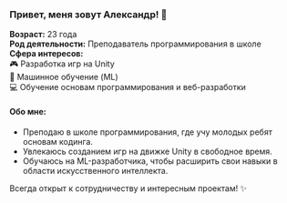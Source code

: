 ### Привет, меня зовут Александр! 👋

**Возраст:** 23 года  
**Род деятельности:** Преподаватель программирования в школе  
**Сфера интересов:**  
🎮 Разработка игр на Unity  
🤖 Машинное обучение (ML)  
💻 Обучение основам программирования и веб-разработки  

#### Обо мне:
- Преподаю в школе программирования, где учу молодых ребят основам кодинга.  
- Увлекаюсь созданием игр на движке Unity в свободное время.  
- Обучаюсь на ML-разработчика, чтобы расширить свои навыки в области искусственного интеллекта.  

Всегда открыт к сотрудничеству и интересным проектам! ✨ 
